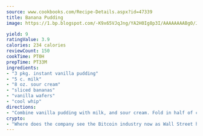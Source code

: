 ```yaml
---
source: www.cookbooks.com/Recipe-Details.aspx?id=47339
title: Banana Pudding
image: https://1.bp.blogspot.com/-K9x65VJqJng/YA2H0Ig8p3I/AAAAAAAABg0/JRKr7ZzesxofwlGw6YudXad_aQn9BD52QCLcBGAsYHQ/s299/2.png

yield: 9
ratingValue: 3.9
calories: 234 calories
reviewCount: 150
cookTime: PT0H
prepTime: PT33M
ingredients:
- "3 pkg. instant vanilla pudding"
- "5 c. milk"
- "8 oz. sour cream"
- "sliced bananas"
- "vanilla wafers"
- "cool whip"
directions:
- "Combine vanilla pudding with milk, and sour cream. Fold in half of cool whip. In a baking dish, layer vanilla wafers, bananas & pudding mixture. Put remaining half of cool whip on top."
crypto:
- "Where does the company see the Bitcoin industry now as Wall Street has begun to embrace it and what was the turning point that legitimatized Bitcoin?"
---
```

